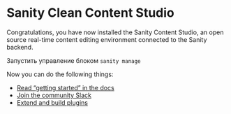 # Sanity Clean Content Studio

Congratulations, you have now installed the Sanity Content Studio, an open source real-time content editing environment connected to the Sanity backend.

Запустить управление блоком
```sanity manage```

Now you can do the following things:

- [Read “getting started” in the docs](https://www.sanity.io/docs/introduction/getting-started?utm_source=readme)
- [Join the community Slack](https://slack.sanity.io/?utm_source=readme)
- [Extend and build plugins](https://www.sanity.io/docs/content-studio/extending?utm_source=readme)
